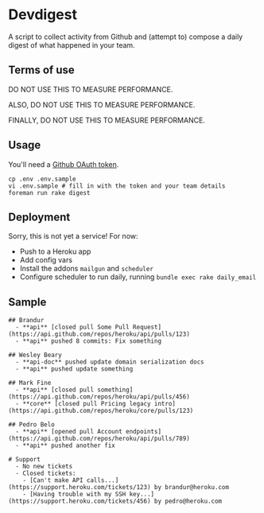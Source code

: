 # Devdigest

A script to collect activity from Github and (attempt to) compose a daily digest of what happened in your team.


## Terms of use

DO NOT USE THIS TO MEASURE PERFORMANCE.

ALSO, DO NOT USE THIS TO MEASURE PERFORMANCE.

FINALLY, DO NOT USE THIS TO MEASURE PERFORMANCE.


## Usage

You'll need a [Github OAuth token](https://help.github.com/articles/creating-an-oauth-token-for-command-line-use).

    cp .env .env.sample
    vi .env.sample # fill in with the token and your team details
    foreman run rake digest


## Deployment

Sorry, this is not yet a service! For now:

  - Push to a Heroku app
  - Add config vars
  - Install the addons `mailgun` and `scheduler`
  - Configure scheduler to run daily, running `bundle exec rake daily_email`


## Sample

    ## Brandur
      - **api** [closed pull Some Pull Request](https://api.github.com/repos/heroku/api/pulls/123)
      - **api** pushed 8 commits: Fix something

    ## Wesley Beary
      - **api-doc** pushed update domain serialization docs
      - **api** pushed update something

    ## Mark Fine
      - **api** [closed pull something](https://api.github.com/repos/heroku/api/pulls/456)
      - **core** [closed pull Pricing legacy intro](https://api.github.com/repos/heroku/core/pulls/123)

    ## Pedro Belo
      - **api** [opened pull Account endpoints](https://api.github.com/repos/heroku/api/pulls/789)
      - **api** pushed another fix

    # Support
      - No new tickets
      - Closed tickets:
        - [Can't make API calls...](https://support.heroku.com/tickets/123) by brandur@heroku.com
        - [Having trouble with my SSH key...](https://support.heroku.com/tickets/456) by pedro@heroku.com
